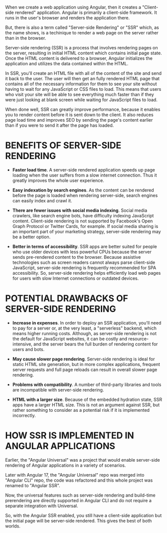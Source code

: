 When we create a web application using Angular, then it creates a "Client-side rendered" application. Angular is primarily a client-side framework. It runs in the user's browser and renders the application there.

But, there is also a term called "Server-side Rendering" or "SSR" which, as the name shows, is a techinique to render a web page on the server rather than in the browser. 

Server-side rendering (SSR) is a process that involves rendering pages on the server, resulting in initial HTML content which contains initial page state. Once the HTML content is delivered to a browser, Angular initializes the application and utilizes the data contained within the HTML.

In SSR, you'll create an HTML file with all of the content of the site and send it back to the user. The user will then get an fully rendered HTML page that contains all of the necessary information for them to see your site without having to wait for any JavaScript or CSS files to load. This means that users who visit your site will be able to see everything much faster than if they were just looking at blank screen while waiting for JavaScript files to load.

When done well, SSR can greatly improve performance, because it enables you to render content before it is sent down to the client. It also reduces page load time and improves SEO by sending the page's content earlier than if you were to send it after the page has loaded.

# BENEFITS OF SERVER-SIDE RENDERING

 - **Faster load time**. A server-side rendered application speeds up page loading when the user suffers from a slow internet connection. Thus it greatly improves the whole user experience.

 - **Easy indexation by search engines**. As the content can be rendered before the page is loaded when rendering server-side, search engines can easily index and crawl it.

 - **There are fewer issues with social media indexing**. Social media crawlers, like search engine bots, have difficulty indexing JavaScript content. Client-side rendering is not supported by Facebook's Open Graph Protocol or Twitter Cards, for example. If social media sharing is an important part of your marketing strategy, server-side rendering may be a better option.

 - **Better in terms of accessibility**. SSR apps are better suited for people who use older devices with less powerful CPUs because the server sends pre-rendered content to the browser. Because assistive technologies such as screen readers cannot always parse client-side JavaScript, server-side rendering is frequently recommended for SPA accessibility. So, server-side rendering helps efficiently load web pages for users with slow Internet connections or outdated devices.


# POTENTIAL DRAWBACKS OF SERVER-SIDE RENDERING

 - **Increase in expenses**. In order to deploy an SSR application, you'll need to pay for a server or, at the very least, a "serverless" backend, which means higher running costs. Although, as server-side rendering is not the default for JavaScript websites, it can be costly and resource-intensive, and the server bears the full burden of rendering content for users and bots.

 - **May cause slower page rendering**. Server-side rendering is ideal for static HTML site generation, but in more complex applications, frequent server requests and full page reloads can result in overall slower page rendering.

 - **Problems with compatibility**. A number of third-party libraries and tools are incompatible with server-side rendering.

 - **HTML with a larger size**. Because of the embedded hydration state, SSR apps have a larger HTML size. This is not an argument against SSR, but rather something to consider as a potential risk if it is implemented incorrectly.


# HOW SSR IS IMPLEMENTED IN ANGULAR APPLICATIONS

Earlier, the "Angular Universal" was a project that would enable server-side rendering of Angular applications in a variety of scenarios. 

Later with Angular 17, the "Angular Universal" repo was merged into "Angular CLI" repo, the code was refactored and this whole project was renamed to "Angular SSR".

Now, the universal features such as server-side rendering and build-time prerendering are directly supported in Angular CLI and do not require a separate integration with Universal.

So, with the Angular SSR enabled, you still have a client-side application but the initial page will be server-side rendered. This gives the best of both worlds.